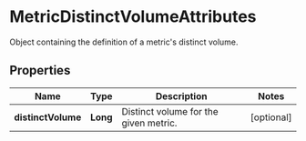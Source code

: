 

# MetricDistinctVolumeAttributes

Object containing the definition of a metric's distinct volume.

## Properties

Name | Type | Description | Notes
------------ | ------------- | ------------- | -------------
**distinctVolume** | **Long** | Distinct volume for the given metric. |  [optional]



